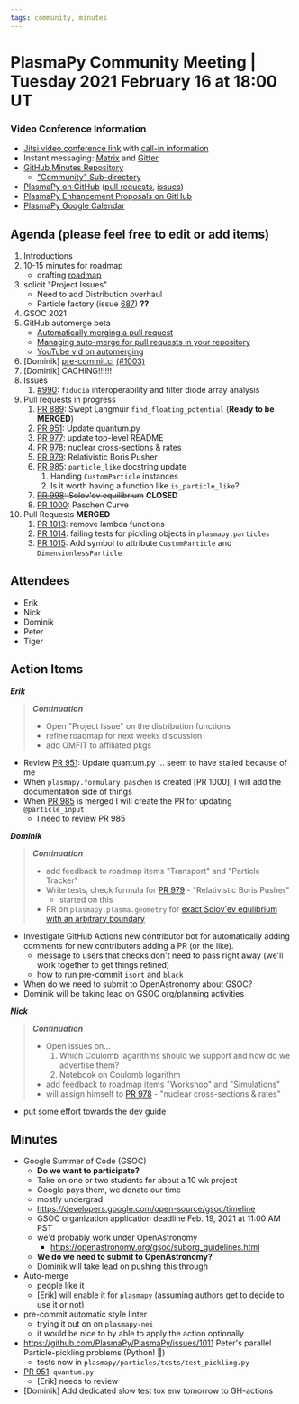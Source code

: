 ```yaml
---
tags: community, minutes
---
```


# PlasmaPy Community Meeting | Tuesday 2021 February 16 at 18:00 UT

### Video Conference Information
* [Jitsi video conference link](https://meet.jit.si/plasmapy) with [call-in information](https://meet.jit.si/static/dialInInfo.html?room=plasmapy) 
* Instant messaging: [Matrix](https://app.element.io/#/room/#plasmapy:openastronomy.org) and [Gitter](https://gitter.im/PlasmaPy/Lobby)
* [GitHub Minutes Repository](https://github.com/PlasmaPy/plasmapy-project/tree/master/minutes)
    * ["Community" Sub-directory](https://github.com/PlasmaPy/plasmapy-project/tree/master/minutes/_community)
* [PlasmaPy on GitHub](https://github.com/PlasmaPy/plasmapy) ([pull requests](https://github.com/PlasmaPy/plasmapy/pulls), [issues](https://github.com/PlasmaPy/plasmapy/issues))
* [PlasmaPy Enhancement Proposals on GitHub](https://github.com/PlasmaPy/PlasmaPy-PLEPs) 
* [PlasmaPy Google Calendar](https://calendar.google.com/calendar?cid=bzVsb3ZkcW0zaWxsam00ZTlrMDd2cmw5bWdAZ3JvdXAuY2FsZW5kYXIuZ29vZ2xlLmNvbQ)

## Agenda (please feel free to edit or add items)

1. Introductions
2. 10-15 minutes for roadmap
    * drafting [roadmap](https://hackmd.io/@plasmapy/ry0mmnj6v)
3. solicit "Project Issues"
    * Need to add Distribution overhaul
    * Particle factory (issue [687](https://github.com/PlasmaPy/PlasmaPy/issues/687)) **??**
4. GSOC 2021
5. GitHub automerge beta
    * [Automatically merging a pull request](https://docs.github.com/en/github/collaborating-with-issues-and-pull-requests/automatically-merging-a-pull-request)
    * [Managing auto-merge for pull requests in your repository](https://docs.github.com/en/github/administering-a-repository/managing-auto-merge-for-pull-requests-in-your-repository)
    * [YouTube vid on automerging](https://youtu.be/G_TP-2cRypU)
6. [Dominik] [pre-commit.ci](https://pre-commit.ci/) [(#1003)](https://github.com/PlasmaPy/PlasmaPy/pull/1003)
7. [Dominik] CACHING!!!!!!
8. Issues
    1. [#990](https://github.com/PlasmaPy/PlasmaPy/issues/990): `fiducia` interoperability and filter diode array analysis
9. Pull requests in progress 
    1. [PR 889](https://github.com/PlasmaPy/PlasmaPy/pull/889): Swept Langmuir `find_floating_potential` (**Ready to be MERGED**)
    1. [PR 951](https://github.com/PlasmaPy/PlasmaPy/pull/951): Update quantum.py
    2. [PR 977](https://github.com/PlasmaPy/PlasmaPy/pull/977): update top-level README
    3. [PR 978](https://github.com/PlasmaPy/PlasmaPy/pull/978): nuclear cross-sections & rates
    4. [PR 979](https://github.com/PlasmaPy/PlasmaPy/pull/979): Relativistic Boris Pusher
    8. [PR 985](https://github.com/PlasmaPy/PlasmaPy/pull/985): `particle_like` docstring update
        1. Handing `CustomParticle` instances
        2. Is it worth having a function like `is_particle_like`?
    9. ~~[PR 998](https://github.com/PlasmaPy/PlasmaPy/pull/998): Solov'ev equilibrium~~ **CLOSED**
    10. [PR 1000](https://github.com/PlasmaPy/PlasmaPy/pull/1000): Paschen Curve
10. Pull Requests **MERGED**
    1. [PR 1013](https://github.com/PlasmaPy/PlasmaPy/pull/1013): remove lambda functions
    2. [PR 1014](https://github.com/PlasmaPy/PlasmaPy/pull/1014): failing tests for pickling objects in `plasmapy.particles`
    3. [PR 1015](https://github.com/PlasmaPy/PlasmaPy/pull/1015): Add symbol to attribute `CustomParticle` and `DimensionlessParticle`

## Attendees

* Erik
* Nick
* Dominik
* Peter
* Tiger

## Action Items

***Erik***
> ***Continuation***
> * Open "Project Issue" on the distribution functions
> * refine roadmap for next weeks discussion
> * add OMFIT to affiliated pkgs
* Review [PR 951](https://github.com/PlasmaPy/PlasmaPy/pull/951): Update quantum.py ... seem to have stalled because of me
* When `plasmapy.formulary.paschen` is created [PR 1000], I will add the documentation side of things
* When [PR 985](https://github.com/PlasmaPy/PlasmaPy/pull/985) is merged I will create the PR for updating `@particle_input`
    * I need to review PR 985

***Dominik***
> ***Continuation***
> * add feedback to roadmap items "Transport" and "Particle Tracker"
> * Write tests, check formula for [PR 979](https://github.com/PlasmaPy/PlasmaPy/pull/979) - "Relativistic Boris Pusher"
>    * started on this
> * PR on `plasmapy.plasma.geometry` for [exact Solov'ev equlibrium with an arbitrary boundary](https://arxiv.org/pdf/1908.04449.pdf)
* Investigate GitHub Actions new contributor bot for automatically adding comments for new contributors adding a PR (or the like).
    * message to users that checks don't need to pass right away (we'll work together to get things refined)
    * how to run pre-commit `isort` and `black`
* When do we need to submit to OpenAstronomy about GSOC?
* Dominik will be taking lead on GSOC org/planning activities

***Nick***
> ***Continuation***
> * Open issues on...
>     1. Which Coulomb lagarithms should we support and how do we advertise them?
>     2. Notebook on Coulomb logarithm
> * add feedback to roadmap items "Workshop" and "Simulations"
> * will assign himself to [PR 978](https://github.com/PlasmaPy/PlasmaPy/pull/978) - "nuclear cross-sections & rates"
* put some effort towards the dev guide

## Minutes

* Google Summer of Code (GSOC)
    * **Do we want to participate?**
    * Take on one or two students for about a 10 wk project
    * Google pays them, we donate our time
    * mostly undergrad
    * https://developers.google.com/open-source/gsoc/timeline
    * GSOC organization application deadline Feb. 19, 2021 at 11:00 AM PST
    * we'd probably work under OpenAstronomy
        * https://openastronomy.org/gsoc/suborg_guidelines.html
    * **We do we need to submit to OpenAstronomy?**
    * Dominik will take lead on pushing this through
* Auto-merge
    * people like it
    * [Erik] will enable it for `plasmapy` (assuming authors get to decide to use it or not)
* pre-commit automatic style linter
    * trying it out on on `plasmapy-nei`
    * it would be nice to by able to apply the action optionally
* https://github.com/PlasmaPy/PlasmaPy/issues/1011 Peter's parallel Particle-pickling problems (Python! :snake:)
    * tests now in `plasmapy/particles/tests/test_pickling.py`
* [PR 951](https://github.com/PlasmaPy/PlasmaPy/pull/951): `quantum.py`
    * [Erik] needs to review
* [Dominik] Add dedicated slow test tox env tomorrow to GH-actions
